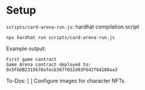 # Setup
`scripts/card-arena-run.js`: hardhat compilation script
```
npx hardhat run scripts/card-arena-run.js
```
Example output:
```
First game contract
Game Arena contract deployed to:  0x5FbDB2315678afecb367f032d93F642f64180aa3
```

<!--Get markdown table for code like in other doc platforms-->

To-Dos:
[ ] Configure images for character NFTs